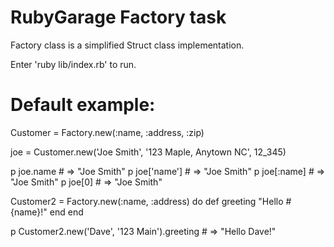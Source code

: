 # RubyGarage Factory task

Factory class is a simplified Struct class implementation.

Enter 'ruby lib/index.rb' to run.

# Default example:

Customer = Factory.new(:name, :address, :zip)

joe = Customer.new('Joe Smith', '123 Maple, Anytown NC', 12_345)

p joe.name     # => "Joe Smith"
p joe['name']  # => "Joe Smith"
p joe[:name]   # => "Joe Smith"
p joe[0]       # => "Joe Smith"

Customer2 = Factory.new(:name, :address) do
  def greeting
    "Hello #{name}!"
  end
end

p Customer2.new('Dave', '123 Main').greeting # => "Hello Dave!"

